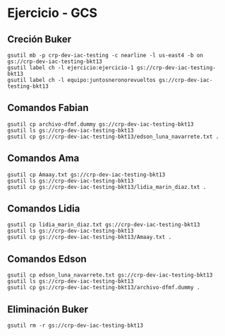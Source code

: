# Ejercicio - GCS

## Creción Buker

```
gsutil mb -p crp-dev-iac-testing -c nearline -l us-east4 -b on gs://crp-dev-iac-testing-bkt13
gsutil label ch -l ejercicio:ejercicio-1 gs://crp-dev-iac-testing-bkt13
gsutil label ch -l equipo:juntosneronorevueltos gs://crp-dev-iac-testing-bkt13

```

## Comandos Fabian

```
gsutil cp archivo-dfmf.dummy gs://crp-dev-iac-testing-bkt13
gsutil ls gs://crp-dev-iac-testing-bkt13
gsutil cp gs://crp-dev-iac-testing-bkt13/edson_luna_navarrete.txt .
```

## Comandos Ama

```
gsutil cp Amaay.txt gs://crp-dev-iac-testing-bkt13
gsutil ls gs://crp-dev-iac-testing-bkt13
gsutil cp gs://crp-dev-iac-testing-bkt13/lidia_marin_diaz.txt .
```

## Comandos Lidia

```
gsutil cp lidia_marin_diaz.txt gs://crp-dev-iac-testing-bkt13
gsutil ls gs://crp-dev-iac-testing-bkt13
gsutil cp gs://crp-dev-iac-testing-bkt13/Amaay.txt .
```

## Comandos Edson

```
gsutil cp edson_luna_navarrete.txt gs://crp-dev-iac-testing-bkt13
gsutil ls gs://crp-dev-iac-testing-bkt13
gsutil cp gs://crp-dev-iac-testing-bkt13/archivo-dfmf.dummy .
```

## Eliminación Buker
```
gsutil rm -r gs://crp-dev-iac-testing-bkt13
```
